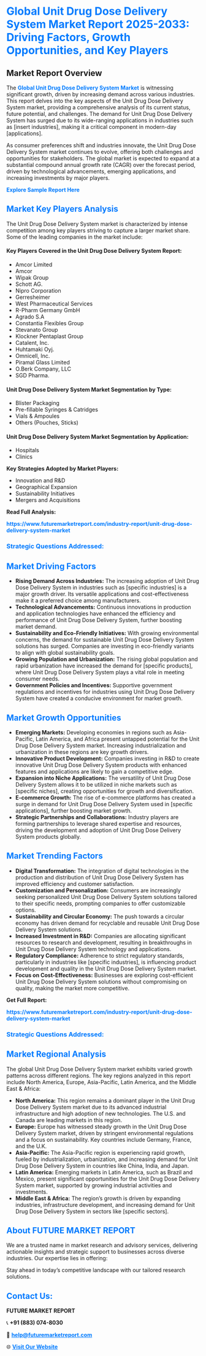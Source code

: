 <h1 style="color: #007BFF;">Global Unit Drug Dose Delivery System Market Report 2025-2033: Driving Factors, Growth Opportunities, and Key Players</h1>

<section id="overview">
<h2>Market Report Overview</h2>
<p>The <a href="https://www.futuremarketreport.com/industry-report/unit-drug-dose-delivery-system-market" style="color: #007BFF; text-decoration: none;"><strong>Global Unit Drug Dose Delivery System Market</strong></a> is witnessing significant growth, driven by increasing demand across various industries. This report delves into the key aspects of the Unit Drug Dose Delivery System market, providing a comprehensive analysis of its current status, future potential, and challenges. The demand for Unit Drug Dose Delivery System has surged due to its wide-ranging applications in industries such as [insert industries], making it a critical component in modern-day [applications].</p>
<p>As consumer preferences shift and industries innovate, the Unit Drug Dose Delivery System market continues to evolve, offering both challenges and opportunities for stakeholders. The global market is expected to expand at a substantial compound annual growth rate (CAGR) over the forecast period, driven by technological advancements, emerging applications, and increasing investments by major players.</p>
</section>

<section id="overview">
<p><a href="https://www.futuremarketreport.com/request-sample/reportId=60250" style="color: #007BFF; text-decoration: none;"><strong>Explore Sample Report Here</strong></a></p>
</section>

<section id="key-players">
<h2 style="color: #007BFF;">Market Key Players Analysis</h2>
<p>The Unit Drug Dose Delivery System market is characterized by intense competition among key players striving to capture a larger market share. Some of the leading companies in the market include:</p>
<h4>Key Players Covered in the Unit Drug Dose Delivery System Report:</h4>
<ul><li>Amcor Limited</li><li>Amcor</li><li>Wipak Group</li><li>Schott AG.</li><li>Nipro Corporation</li><li>Gerresheimer</li><li>West Pharmaceutical Services</li><li>R-Pharm Germany GmbH</li><li>Agrado S.A</li><li>Constantia Flexibles Group</li><li>Stevanato Group</li><li>Klockner Pentaplast Group</li><li>Catalent, Inc.</li><li>Huhtamaki Oyj.</li><li>Omnicell, Inc.</li><li>Piramal Glass Limited</li><li>O.Berk Company, LLC</li><li>SGD Pharma.</li></ul>
<h4>Unit Drug Dose Delivery System Market Segmentation by Type:</h4>
<ul><li>Blister Packaging</li><li>Pre-fillable Syringes &amp; Catridges</li><li>Vials &amp; Ampoules</li><li>Others (Pouches, Sticks)</li></ul>

<h4>Unit Drug Dose Delivery System Market Segmentation by Application:</h4>
<ul><li>Hospitals</li><li>Clinics</li></ul>
<p><strong>Key Strategies Adopted by Market Players:</strong></p>
<ul>
<li>Innovation and R&D</li>
<li>Geographical Expansion</li>
<li>Sustainability Initiatives</li>
<li>Mergers and Acquisitions</li>
</ul>
</section>

<section>
<p><strong>Read Full Analysis: </strong></p><a href="https://www.futuremarketreport.com/industry-report/unit-drug-dose-delivery-system-market" style="color: #007BFF; text-decoration: none;"><strong>https://www.futuremarketreport.com/industry-report/unit-drug-dose-delivery-system-market</strong></a>
<h3 style="color: #007BFF;">Strategic Questions Addressed:</h3>
</section>

<section id="driving-factors">
<h2 style="color: #007BFF;">Market Driving Factors</h2>
<ul>
<li><strong>Rising Demand Across Industries:</strong> The increasing adoption of Unit Drug Dose Delivery System in industries such as [specific industries] is a major growth driver. Its versatile applications and cost-effectiveness make it a preferred choice among manufacturers.</li>
<li><strong>Technological Advancements:</strong> Continuous innovations in production and application technologies have enhanced the efficiency and performance of Unit Drug Dose Delivery System, further boosting market demand.</li>
<li><strong>Sustainability and Eco-Friendly Initiatives:</strong> With growing environmental concerns, the demand for sustainable Unit Drug Dose Delivery System solutions has surged. Companies are investing in eco-friendly variants to align with global sustainability goals.</li>
<li><strong>Growing Population and Urbanization:</strong> The rising global population and rapid urbanization have increased the demand for [specific products], where Unit Drug Dose Delivery System plays a vital role in meeting consumer needs.</li>
<li><strong>Government Policies and Incentives:</strong> Supportive government regulations and incentives for industries using Unit Drug Dose Delivery System have created a conducive environment for market growth.</li>
</ul>
</section>

<section id="growth-opportunities">
<h2 style="color: #007BFF;">Market Growth Opportunities</h2>
<ul>
<li><strong>Emerging Markets:</strong> Developing economies in regions such as Asia-Pacific, Latin America, and Africa present untapped potential for the Unit Drug Dose Delivery System market. Increasing industrialization and urbanization in these regions are key growth drivers.</li>
<li><strong>Innovative Product Development:</strong> Companies investing in R&D to create innovative Unit Drug Dose Delivery System products with enhanced features and applications are likely to gain a competitive edge.</li>
<li><strong>Expansion into Niche Applications:</strong> The versatility of Unit Drug Dose Delivery System allows it to be utilized in niche markets such as [specific niches], creating opportunities for growth and diversification.</li>
<li><strong>E-commerce Growth:</strong> The rise of e-commerce platforms has created a surge in demand for Unit Drug Dose Delivery System used in [specific applications], further boosting market growth.</li>
<li><strong>Strategic Partnerships and Collaborations:</strong> Industry players are forming partnerships to leverage shared expertise and resources, driving the development and adoption of Unit Drug Dose Delivery System products globally.</li>
</ul>
</section>

<section id="trending-factors">
<h2 style="color: #007BFF;">Market Trending Factors</h2>
<ul>
<li><strong>Digital Transformation:</strong> The integration of digital technologies in the production and distribution of Unit Drug Dose Delivery System has improved efficiency and customer satisfaction.</li>
<li><strong>Customization and Personalization:</strong> Consumers are increasingly seeking personalized Unit Drug Dose Delivery System solutions tailored to their specific needs, prompting companies to offer customizable options.</li>
<li><strong>Sustainability and Circular Economy:</strong> The push towards a circular economy has driven demand for recyclable and reusable Unit Drug Dose Delivery System solutions.</li>
<li><strong>Increased Investment in R&D:</strong> Companies are allocating significant resources to research and development, resulting in breakthroughs in Unit Drug Dose Delivery System technology and applications.</li>
<li><strong>Regulatory Compliance:</strong> Adherence to strict regulatory standards, particularly in industries like [specific industries], is influencing product development and quality in the Unit Drug Dose Delivery System market.</li>
<li><strong>Focus on Cost-Effectiveness:</strong> Businesses are exploring cost-efficient Unit Drug Dose Delivery System solutions without compromising on quality, making the market more competitive.</li>
</ul>
</section>

<section>
<p><strong>Get Full Report: </strong></p><a href="https://www.futuremarketreport.com/industry-report/unit-drug-dose-delivery-system-market" style="color: #007BFF; text-decoration: none;"><strong>https://www.futuremarketreport.com/industry-report/unit-drug-dose-delivery-system-market</strong></a>
<h3 style="color: #007BFF;">Strategic Questions Addressed:</h3>
</section>


<section id="regional-analysis">
<h2 style="color: #007BFF;">Market Regional Analysis</h2>
<p>The global Unit Drug Dose Delivery System market exhibits varied growth patterns across different regions. The key regions analyzed in this report include North America, Europe, Asia-Pacific, Latin America, and the Middle East & Africa:</p>
<ul>
<li><strong>North America:</strong> This region remains a dominant player in the Unit Drug Dose Delivery System market due to its advanced industrial infrastructure and high adoption of new technologies. The U.S. and Canada are leading markets in this region.</li>
<li><strong>Europe:</strong> Europe has witnessed steady growth in the Unit Drug Dose Delivery System market, driven by stringent environmental regulations and a focus on sustainability. Key countries include Germany, France, and the U.K.</li>
<li><strong>Asia-Pacific:</strong> The Asia-Pacific region is experiencing rapid growth, fueled by industrialization, urbanization, and increasing demand for Unit Drug Dose Delivery System in countries like China, India, and Japan.</li>
<li><strong>Latin America:</strong> Emerging markets in Latin America, such as Brazil and Mexico, present significant opportunities for the Unit Drug Dose Delivery System market, supported by growing industrial activities and investments.</li>
<li><strong>Middle East & Africa:</strong> The region’s growth is driven by expanding industries, infrastructure development, and increasing demand for Unit Drug Dose Delivery System in sectors like [specific sectors].</li>
</ul>
</section>

<footer>
<h2 style="color: #007BFF;">About FUTURE MARKET REPORT</h2>
<p>We are a trusted name in market research and advisory services, delivering actionable insights and strategic support to businesses across diverse industries. Our expertise lies in offering:</p>

<p>Stay ahead in today’s competitive landscape with our tailored research solutions.</p>

<h2 style="color: #007BFF;">Contact Us:</h2>
<p><strong>FUTURE MARKET REPORT</strong></p>
<p>📞 <strong>+91 (883) 074-8030</strong></p>
<p>📧 <strong><a href="mailto:help@futuremarketreport.com" style="color: #007BFF;">help@futuremarketreport.com</a></strong></p>
<p>🌐 <strong><a href="https://www.futuremarketreport.com/" style="color: #007BFF;">Visit Our Website</a></strong></p>
</footer>